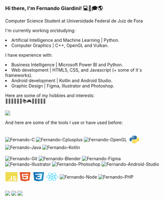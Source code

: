 ### Hi there, I'm Fernando Giardini! :computer::iphone::mortar_board::earth_americas:
Computer Science Student at <a style="text-decoration:none" href="https://www2.ufjf.br/ufjf/" style="text-decoration:none">Universidade Federal de Juiz de Fora</a><br>

I'm currently working on/studying:<br> 
<li>Artificial Intelligence and Machine Learning | Python.
<li>Computer Graphics | C++, OpenGL and Vulkan.

I have experience with:<br>
<li>Business Intelligence | Microsoft Power BI and Python.
<li>Web development | HTML5, CSS, and Javascript (+ some of it´s frameworks).
<li>Android development | Kotlin and Android Studio.
<li>Graphic Design | Figma, Illustrator and Photoshop.

Here are some of my hobbies and interests: <br> 
:running::sweat_drops::meat_on_bone::pineapple::watermelon::sleeping::books::video_game::musical_keyboard::guitar::seedling::evergreen_tree::sunrise:<br>


<a href="https://github-readme-stats.vercel.app/api/top-langs/?username=fernandogiardini&layout=compact&theme=transparent&hide_border=true&hide=&hide=jupyter%20notebook,css,html,cmake">
  <img height="255em" width="auto" align="center" src="https://github-readme-stats.vercel.app/api/top-langs/?username=fernandogiardini&layout=donut&theme=transparent&hide_border=true&hide=jupyter%20notebook,css,html,cmake" />
</a>

And here are some of the tools I use or have used before: 
<div style="display: inline_block"><br>
  
  <img align="center" alt="Fernando-C" height="30" width="40" src="https://cdn.jsdelivr.net/gh/devicons/devicon/icons/c/c-original.svg" />
  <img align="center" alt="Fernando-Cplusplus" height="30" width="40" src="https://cdn.jsdelivr.net/gh/devicons/devicon/icons/cplusplus/cplusplus-original.svg" />
  <img align="center" alt="Fernando-OpenGL" height="30" width="40" src="https://cdn.jsdelivr.net/gh/devicons/devicon@latest/icons/opengl/opengl-original.svg" />
  <img align="center" alt="Fernando-Python" height="30" width="40" src="https://raw.githubusercontent.com/devicons/devicon/master/icons/python/python-original.svg">
  <img align="center" alt="Fernando-Java" height="30" width="40" src="https://cdn.jsdelivr.net/gh/devicons/devicon@latest/icons/java/java-original-wordmark.svg" />
  <img align="center" alt="Fernando-Kotlin" height="30" width="40" src="https://cdn.jsdelivr.net/gh/devicons/devicon/icons/kotlin/kotlin-plain.svg" /><br><br>
  
  <img align="center" alt="Fernando-Git" height="30" width="40" src="https://cdn.jsdelivr.net/gh/devicons/devicon/icons/git/git-original.svg" />
  <img align="center" alt="Fernando-Blender" height="30" width="40" src="https://cdn.jsdelivr.net/gh/devicons/devicon@latest/icons/blender/blender-original.svg" />
  <img align="center" alt="Fernando-Figma" height="30" width="40" src="https://cdn.jsdelivr.net/gh/devicons/devicon/icons/figma/figma-original.svg" />
  <img align="center" alt="Fernando-Illustrator" height="30" width="40" src="https://cdn.jsdelivr.net/gh/devicons/devicon@latest/icons/illustrator/illustrator-plain.svg" />
  <img align="center" alt="Fernando-Photoshop" height="30" width="40" src="https://cdn.jsdelivr.net/gh/devicons/devicon@latest/icons/photoshop/photoshop-original.svg" /> 
  <img align="center" alt="Fernando-Android-Studio" height="30" width="40" src="https://cdn.jsdelivr.net/gh/devicons/devicon@latest/icons/androidstudio/androidstudio-original.svg" /> <br><br>
  
  <img align="center" alt="Fernando-Js" height="30" width="40" src="https://raw.githubusercontent.com/devicons/devicon/master/icons/javascript/javascript-plain.svg">
  <img align="center" alt="Fernando-HTML" height="30" width="40" src="https://raw.githubusercontent.com/devicons/devicon/master/icons/html5/html5-original.svg">
  <img align="center" alt="Fernando-CSS" height="30" width="40" src="https://raw.githubusercontent.com/devicons/devicon/master/icons/css3/css3-original.svg">
  <img align="center" alt="Fernando-React" height="30" width="40" src="https://raw.githubusercontent.com/devicons/devicon/master/icons/react/react-original.svg">
  <img align="center" alt="Fernando-Node" height="30" width="40" src="https://cdn.jsdelivr.net/gh/devicons/devicon@latest/icons/nodejs/nodejs-original-wordmark.svg" />
  <img align="center" alt="Fernando-PHP" height="30" width="40" src="https://cdn.jsdelivr.net/gh/devicons/devicon@latest/icons/php/php-original.svg" />
  
</div>
  
##
  
<div>
  <a href="https://www.linkedin.com/in/fernando-giardini-nascimento-gonçalves/" target="_blank"><img src="https://img.shields.io/badge/-LinkedIn-%230077B5?style=for-the-badge&logo=linkedin&logoColor=white" target="_blank"></a>
  <a href="https://www.instagram.com/fernandoogiardini/" target="_blank"><img src="https://img.shields.io/badge/-Instagram-%23E4405F?style=for-the-badge&logo=instagram&logoColor=white" target="_blank"></a>
  <a href = "mailto:fernandogiardining@outlook.com"><img src="https://img.shields.io/badge/-Gmail-%23333?style=for-the-badge&logo=gmail&logoColor=white" target="_blank"></a>
</div>

